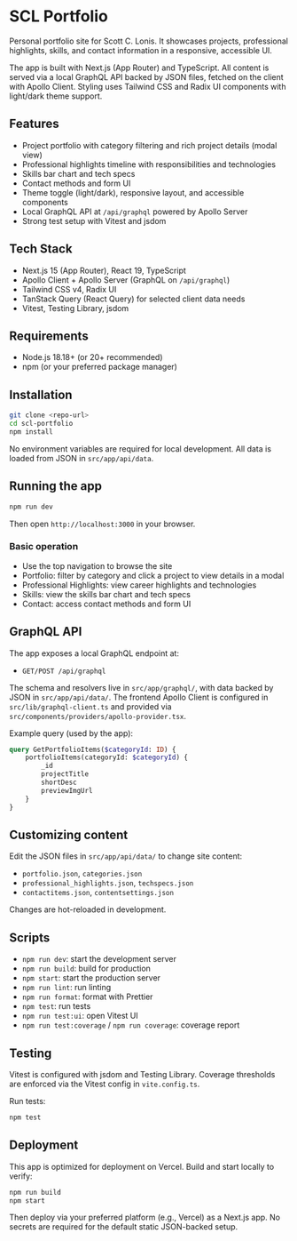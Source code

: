 # SCL Portfolio

Personal portfolio site for Scott C. Lonis. It showcases projects, professional highlights, skills, and contact information in a responsive, accessible UI.

The app is built with Next.js (App Router) and TypeScript. All content is served via a local GraphQL API backed by JSON files, fetched on the client with Apollo Client. Styling uses Tailwind CSS and Radix UI components with light/dark theme support.

## Features

- Project portfolio with category filtering and rich project details (modal view)
- Professional highlights timeline with responsibilities and technologies
- Skills bar chart and tech specs
- Contact methods and form UI
- Theme toggle (light/dark), responsive layout, and accessible components
- Local GraphQL API at `/api/graphql` powered by Apollo Server
- Strong test setup with Vitest and jsdom

## Tech Stack

- Next.js 15 (App Router), React 19, TypeScript
- Apollo Client + Apollo Server (GraphQL on `/api/graphql`)
- Tailwind CSS v4, Radix UI
- TanStack Query (React Query) for selected client data needs
- Vitest, Testing Library, jsdom

## Requirements

- Node.js 18.18+ (or 20+ recommended)
- npm (or your preferred package manager)

## Installation

```bash
git clone <repo-url>
cd scl-portfolio
npm install
```

No environment variables are required for local development. All data is loaded from JSON in `src/app/api/data`.

## Running the app

```bash
npm run dev
```

Then open `http://localhost:3000` in your browser.

### Basic operation

- Use the top navigation to browse the site
- Portfolio: filter by category and click a project to view details in a modal
- Professional Highlights: view career highlights and technologies
- Skills: view the skills bar chart and tech specs
- Contact: access contact methods and form UI

## GraphQL API

The app exposes a local GraphQL endpoint at:

- `GET/POST /api/graphql`

The schema and resolvers live in `src/app/graphql/`, with data backed by JSON in `src/app/api/data/`. The frontend Apollo Client is configured in `src/lib/graphql-client.ts` and provided via `src/components/providers/apollo-provider.tsx`.

Example query (used by the app):

```graphql
query GetPortfolioItems($categoryId: ID) {
    portfolioItems(categoryId: $categoryId) {
        _id
        projectTitle
        shortDesc
        previewImgUrl
    }
}
```

## Customizing content

Edit the JSON files in `src/app/api/data/` to change site content:

- `portfolio.json`, `categories.json`
- `professional_highlights.json`, `techspecs.json`
- `contactitems.json`, `contentsettings.json`

Changes are hot-reloaded in development.

## Scripts

- `npm run dev`: start the development server
- `npm run build`: build for production
- `npm start`: start the production server
- `npm run lint`: run linting
- `npm run format`: format with Prettier
- `npm test`: run tests
- `npm run test:ui`: open Vitest UI
- `npm run test:coverage` / `npm run coverage`: coverage report

## Testing

Vitest is configured with jsdom and Testing Library. Coverage thresholds are enforced via the Vitest config in `vite.config.ts`.

Run tests:

```bash
npm test
```

## Deployment

This app is optimized for deployment on Vercel. Build and start locally to verify:

```bash
npm run build
npm start
```

Then deploy via your preferred platform (e.g., Vercel) as a Next.js app. No secrets are required for the default static JSON-backed setup.
